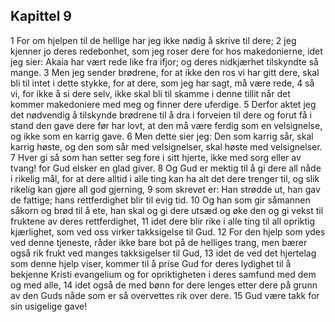 ## Kapittel 9

1 For om hjelpen til de hellige har jeg ikke nødig å skrive til dere;
2 jeg kjenner jo deres redebonhet, som jeg roser dere for hos makedonierne, idet jeg sier: Akaia har vært rede like fra ifjor; og deres nidkjærhet tilskyndte så mange.
3 Men jeg sender brødrene, for at ikke den ros vi har gitt dere, skal bli til intet i dette stykke, for at dere, som jeg har sagt, må være rede,
4 så vi, for ikke å si dere selv, ikke skal bli til skamme i denne tillit når det kommer makedoniere med meg og finner dere uferdige.
5 Derfor aktet jeg det nødvendig å tilskynde brødrene til å dra i forveien til dere og forut få i stand den gave dere før har lovt, at den må være ferdig som en velsignelse, og ikke som en karrig gave.
6 Men dette sier jeg: Den som karrig sår, skal karrig høste, og den som sår med velsignelser, skal høste med velsignelser.
7 Hver gi så som han setter seg fore i sitt hjerte, ikke med sorg eller av tvang! for Gud elsker en glad giver.
8 Og Gud er mektig til å gi dere all nåde i rikelig mål, for at dere alltid i alle ting kan ha alt det dere trenger til, og slik rikelig kan gjøre all god gjerning,
9 som skrevet er: Han strødde ut, han gav de fattige; hans rettferdighet blir til evig tid.
10 Og han som gir såmannen såkorn og brød til å ete, han skal og gi dere utsæd og øke den og gi vekst til fruktene av deres rettferdighet,
11 idet dere blir rike i alle ting til all opriktig kjærlighet, som ved oss virker takksigelse til Gud.
12 For den hjelp som ydes ved denne tjeneste, råder ikke bare bot på de helliges trang, men bærer også rik frukt ved manges takksigelser til Gud,
13 idet de ved det hjertelag som denne hjelp viser, kommer til å prise Gud for deres lydighet til å bekjenne Kristi evangelium og for opriktigheten i deres samfund med dem og med alle,
14 idet også de med bønn for dere lenges etter dere på grunn av den Guds nåde som er så overvettes rik over dere.
15 Gud være takk for sin usigelige gave!
